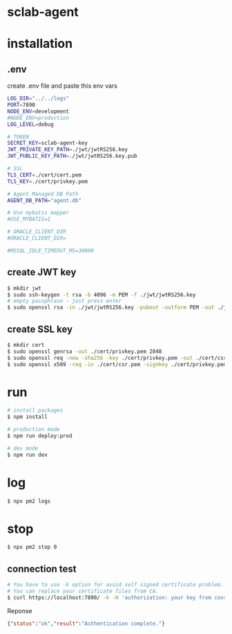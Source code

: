 # sclab-agent

# installation
## .env
create .env file and paste this env vars
~~~bash
LOG_DIR="../../logs"
PORT=7890
NODE_ENV=development
#NODE_ENV=production
LOG_LEVEL=debug

# TOKEN
SECRET_KEY=sclab-agent-key
JWT_PRIVATE_KEY_PATH=./jwt/jwtRS256.key
JWT_PUBLIC_KEY_PATH=./jwt/jwtRS256.key.pub

# SSL
TLS_CERT=./cert/cert.pem
TLS_KEY=./cert/privkey.pem

# Agent Managed DB Path
AGENT_DB_PATH="agent.db"

# Use mybatis mapper
#USE_MYBATIS=1

# ORACLE_CLIENT_DIR
#ORACLE_CLIENT_DIR=

#MSSQL_IDLE_TIMEOUT_MS=30000
~~~

## create JWT key
~~~bash
$ mkdir jwt
$ sudo ssh-keygen -t rsa -b 4096 -m PEM -f ./jwt/jwtRS256.key
# empty passphrase - just press enter
$ sudo openssl rsa -in ./jwt/jwtRS256.key -pubout -outform PEM -out ./jwt/jwtRS256.key.pub
~~~

## create SSL key
~~~bash
$ mkdir cert
$ sudo openssl genrsa -out ./cert/privkey.pem 2048
$ sudo openssl req -new -sha256 -key ./cert/privkey.pem -out ./cert/csr.pem
$ sudo openssl x509 -req -in ./cert/csr.pem -signkey ./cert/privkey.pem -out ./cert/cert.pem
~~~

# run
~~~bash
# install packages
$ npm install

# production mode
$ npm run deploy:prod

# dev mode
$ npm run dev
~~~

# log
~~~bash
$ npx pm2 logs
~~~

# stop
~~~bash
$ npx pm2 stop 0
~~~

## connection test
~~~bash
# You have to use -k option for avoid self signed certificate problem.
# You can replace your certificate files from CA.
$ curl https://localhost:7890/ -k -H 'authorization: your key from console log'
~~~
Reponse
~~~json
{"status":"ok","result":"Authentication complete."}
~~~